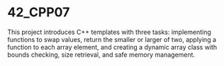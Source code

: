 # 42_CPP07
This project introduces C++ templates with three tasks: implementing functions to swap values, return the smaller or larger of two, applying a function to each array element, and creating a dynamic array class with bounds checking, size retrieval, and safe memory management.

